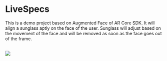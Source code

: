 # LiveSpecs
This is a demo project based on Augmented Face of AR Core SDK.
It will align a sunglass aptly on the face of the user.
Sunglass will adjust based on the movement of the face and will be removed as soon as the face goes out of the frame.
<br/>
<br/>

![](https://raw.githubusercontent.com/rishabh115/LiveSpecs/master/screenshots/screenshot1.png)
